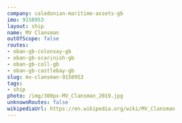 ```yaml
---
company: caledonian-maritime-assets-gb
imo: 9158953
layout: ship
name: MV Clansman
outOfScope: false
routes:
- oban-gb-colonsay-gb
- oban-gb-scarinish-gb
- oban-gb-coll-gb
- oban-gb-castlebay-gb
slug: mv-clansman-9158953
tags:
- ship
photo: /img/300px-MV_Clansman_2019.jpg
unknownRoutes: false
wikipediaUrl: https://en.wikipedia.org/wiki/MV_Clansman
---
```

